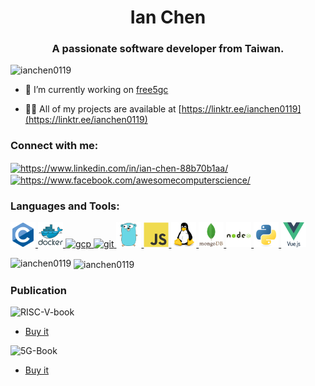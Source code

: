 <h1 align="center">Ian Chen</h1>
<h3 align="center">A passionate software developer from Taiwan.</h3>

<p align="left"> <img src="https://komarev.com/ghpvc/?username=ianchen0119&label=Profile%20views&color=0e75b6&style=flat" alt="ianchen0119" /> </p>

- 🔭 I’m currently working on [free5gc](https://github.com/free5gc/free5gc)

- 👨‍💻 All of my projects are available at [https://linktr.ee/ianchen0119](https://linktr.ee/ianchen0119)

<h3 align="left">Connect with me:</h3>
<p align="left">
<a href="https://www.linkedin.com/in/ian-chen-88b70b1aa/" target="blank"><img align="center" src="https://raw.githubusercontent.com/rahuldkjain/github-profile-readme-generator/master/src/images/icons/Social/linked-in-alt.svg" alt="https://www.linkedin.com/in/ian-chen-88b70b1aa/" height="30" width="40" /></a>
<a href="https://www.facebook.com/awesomecomputerscience/" target="blank"><img align="center" src="https://raw.githubusercontent.com/rahuldkjain/github-profile-readme-generator/master/src/images/icons/Social/facebook.svg" alt="https://www.facebook.com/awesomecomputerscience/" height="30" width="40" /></a>
</p>

<h3 align="left">Languages and Tools:</h3>
<p align="left"> <a href="https://www.cprogramming.com/" target="_blank" rel="noreferrer"> <img src="https://raw.githubusercontent.com/devicons/devicon/master/icons/c/c-original.svg" alt="c" width="40" height="40"/> </a> <a href="https://www.docker.com/" target="_blank" rel="noreferrer"> <img src="https://raw.githubusercontent.com/devicons/devicon/master/icons/docker/docker-original-wordmark.svg" alt="docker" width="40" height="40"/> </a> <a href="https://cloud.google.com" target="_blank" rel="noreferrer"> <img src="https://www.vectorlogo.zone/logos/google_cloud/google_cloud-icon.svg" alt="gcp" width="40" height="40"/> </a> <a href="https://git-scm.com/" target="_blank" rel="noreferrer"> <img src="https://www.vectorlogo.zone/logos/git-scm/git-scm-icon.svg" alt="git" width="40" height="40"/> </a> <a href="https://golang.org" target="_blank" rel="noreferrer"> <img src="https://raw.githubusercontent.com/devicons/devicon/master/icons/go/go-original.svg" alt="go" width="40" height="40"/> </a> <a href="https://developer.mozilla.org/en-US/docs/Web/JavaScript" target="_blank" rel="noreferrer"> <img src="https://raw.githubusercontent.com/devicons/devicon/master/icons/javascript/javascript-original.svg" alt="javascript" width="40" height="40"/> </a> <a href="https://www.linux.org/" target="_blank" rel="noreferrer"> <img src="https://raw.githubusercontent.com/devicons/devicon/master/icons/linux/linux-original.svg" alt="linux" width="40" height="40"/> </a> <a href="https://www.mongodb.com/" target="_blank" rel="noreferrer"> <img src="https://raw.githubusercontent.com/devicons/devicon/master/icons/mongodb/mongodb-original-wordmark.svg" alt="mongodb" width="40" height="40"/> </a> <a href="https://nodejs.org" target="_blank" rel="noreferrer"> <img src="https://raw.githubusercontent.com/devicons/devicon/master/icons/nodejs/nodejs-original-wordmark.svg" alt="nodejs" width="40" height="40"/> </a> <a href="https://www.python.org" target="_blank" rel="noreferrer"> <img src="https://raw.githubusercontent.com/devicons/devicon/master/icons/python/python-original.svg" alt="python" width="40" height="40"/> </a> <a href="https://vuejs.org/" target="_blank" rel="noreferrer"> <img src="https://raw.githubusercontent.com/devicons/devicon/master/icons/vuejs/vuejs-original-wordmark.svg" alt="vuejs" width="40" height="40"/> </a> </p>

<p><img align="left" src="https://github-readme-stats.vercel.app/api/top-langs?username=ianchen0119&show_icons=true&locale=en&layout=compact" alt="ianchen0119" /></p>

<p>&nbsp;<img align="center" src="https://github-readme-stats.vercel.app/api?username=ianchen0119&show_icons=true&locale=en" alt="ianchen0119" /></p>

### Publication

![RISC-V-book](https://user-images.githubusercontent.com/42661015/185540971-3007881c-02ec-4b41-984b-ccb946466243.jpg)
- [Buy it](https://www.tenlong.com.tw/products/9786263332188?list_name=p-r-zh_tw)

![5G-Book](https://github.com/ianchen0119/ianchen0119/assets/42661015/b264f274-7d19-4a34-8487-15b69f7d0dbb)
- [Buy it](https://www.tenlong.com.tw/products/9786263336094)
